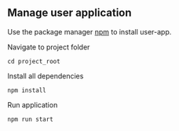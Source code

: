 ## Manage user application

Use the package manager [npm](https://www.npmjs.com/) to install user-app.

Navigate to project folder

`cd project_root`

Install all dependencies

`npm install`

Run application

`npm run start`
